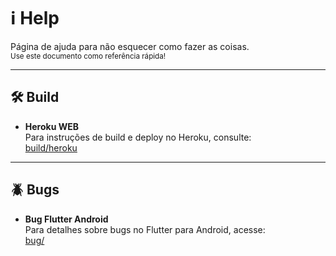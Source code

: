 # ℹ️ Help

Página de ajuda para não esquecer como fazer as coisas.  
<sub>Use este documento como referência rápida!</sub>

---

## 🛠️ Build

- **Heroku WEB**  
  Para instruções de build e deploy no Heroku, consulte:  
  [build/heroku](build/build.md)

---

## 🪲 Bugs

- **Bug Flutter Android**  
  Para detalhes sobre bugs no Flutter para Android, acesse:  
  [bug/](bug/bug.md)
